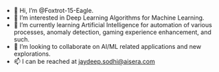 - 👋 Hi, I’m @Foxtrot-15-Eagle.
- 👀 I’m interested in Deep Learning Algorithms for Machine Learning.
- 🌱 I’m currently learning Artificial Intelligence for automation of various processes, anomaly detection, gaming experience enhancement, and such.
- 💞️ I’m looking to collaborate on AI/ML related applications and new explorations.
- 📫 I can be reached at jaydeep.sodhi@aisera.com

<!---
Foxtrot-15-Eagle/Foxtrot-15-Eagle is a ✨ special ✨ repository because its `README.md` (this file) appears on your GitHub profile.
You can click the Preview link to take a look at your changes.
--->
